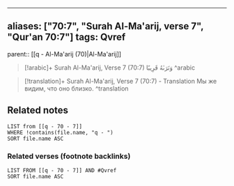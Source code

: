 
---
aliases: ["70:7", "Surah Al-Ma'arij, verse 7", "Qur'an 70:7"]
tags: Qvref
---

parent:: [[q - Al-Ma'arij (70)|Al-Ma'arij]]

> [!arabic]+ Surah Al-Ma'arij, Verse 7 (70:7)
> <span class="quran-arabic">وَنَرَىٰهُ قَرِيبًا</span>
^arabic

> [!translation]+ Surah Al-Ma'arij, Verse 7 (70:7) - Translation
> Мы же видим, что оно близко.
^translation



## Related notes
```dataview
LIST from [[q - 70 - 7]]
WHERE !contains(file.name, "q - ")
SORT file.name ASC
```

### Related verses (footnote backlinks)
```dataview
LIST FROM [[q - 70 - 7]] AND #Qvref
SORT file.name ASC
```

